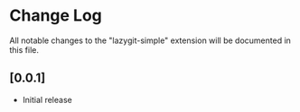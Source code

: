 # Change Log

All notable changes to the "lazygit-simple" extension will be documented in this file.

## [0.0.1]

- Initial release
